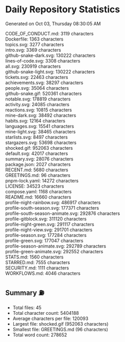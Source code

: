 # Daily Repository Statistics
Generated on Oct 03, Thursday 08:30:05 AM  

CODE_OF_CONDUCT.md: 3119 characters  
Dockerfile: 1363 characters  
topics.svg: 3277 characters  
intro.svg: 3369 characters  
github-snake-dark.svg: 130222 characters  
lines-of-code.svg: 3308 characters  
all.svg: 230919 characters  
github-snake-light.svg: 130222 characters  
tickets.svg: 22463 characters  
achievements.svg: 38297 characters  
people.svg: 35064 characters  
github-snake.gif: 520361 characters  
notable.svg: 178819 characters  
activity.svg: 24085 characters  
reactions.svg: 10815 characters  
mine-dark.svg: 38492 characters  
habits.svg: 12164 characters  
languages.svg: 15541 characters  
mine-light.svg: 38465 characters  
starlists.svg: 8497 characters  
stargazers.svg: 53698 characters  
shocked.gif: 952063 characters  
default.svg: 42017 characters  
summary.svg: 28076 characters  
package.json: 2027 characters  
RECENT.md: 5680 characters  
GREETINGS.md: 96 characters  
pnpm-lock.yaml: 14272 characters  
LICENSE: 34523 characters  
compose.yaml: 1168 characters  
README.md: 16660 characters  
profile-night-rainbow.svg: 486917 characters  
profile-south-season.svg: 177371 characters  
profile-south-season-animate.svg: 292876 characters  
profile-gitblock.svg: 311120 characters  
profile-night-green.svg: 291117 characters  
profile-night-view.svg: 291701 characters  
profile-season.svg: 177284 characters  
profile-green.svg: 177047 characters  
profile-season-animate.svg: 292789 characters  
profile-green-animate.svg: 292552 characters  
STATS.md: 1560 characters  
STARRED.md: 7555 characters  
SECURITY.md: 1111 characters  
WORKFLOWS.md: 4046 characters  

## Summary ⛽  
- Total files: 45  
- Total character count: 5404188  
- Average characters per file: 120093  
- Largest file: shocked.gif (952063 characters)  
- Smallest file: GREETINGS.md (96 characters)  
- Total word count: 278652  
